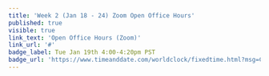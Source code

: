 ```yaml
---
title: 'Week 2 (Jan 18 - 24) Zoom Open Office Hours'
published: true
visible: true
link_text: 'Open Office Hours (Zoom)'
link_url: '#'
badge_label: Tue Jan 19th 4:00-4:20pm PST
badge_url: 'https://www.timeanddate.com/worldclock/fixedtime.html?msg=CMPT-363+Review+and+Discussion&iso=20210119T1530&p1=256&am=50'
---
```


